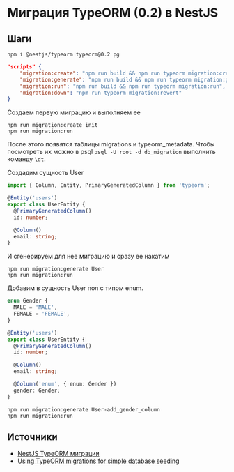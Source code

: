# Миграция TypeORM (0.2) в NestJS

## Шаги

```shell
npm i @nestjs/typeorm typeorm@0.2 pg
```

```json
"scripts" {
	"migration:create": "npm run build && npm run typeorm migration:create -- -n",
	"migration:generate": "npm run build && npm run typeorm migration:generate -- -n",
	"migration:run": "npm run build && npm run typeorm migration:run",
	"migration:down": "npm run typeorm migration:revert"
}
```

Создаем первую миграцию и выполняем ее

```shell
npm run migration:create init
npm run migration:run
```

После этого появятся таблицы migrations и typeorm_metadata. Чтобы посмотреть их можно в psql `psql -U root -d db_migration` выполнить команду `\dt`.

Создадим сущность User

```ts
import { Column, Entity, PrimaryGeneratedColumn } from 'typeorm';

@Entity('users')
export class UserEntity {
  @PrimaryGeneratedColumn()
  id: number;

  @Column()
  email: string;
}
```

И сгенерируем для нее миграцию и сразу ее накатим

```shell
npm run migration:generate User
npm run migration:run
```

Добавим в сущность User пол с типом enum.

```ts
enum Gender {
  MALE = 'MALE',
  FEMALE = 'FEMALE',
}

@Entity('users')
export class UserEntity {
  @PrimaryGeneratedColumn()
  id: number;

  @Column()
  email: string;

  @Column('enum', { enum: Gender })
  gender: Gender;
}
```

```shell
npm run migration:generate User-add_gender_column
npm run migration:run
```

## Источники

- [NestJS TypeORM миграции](https://www.youtube.com/watch?v=LqGJOiRRKF4)
- [Using TypeORM migrations for simple database seeding](https://medium.com/@emfelipe/using-typeorm-migrations-for-simple-database-seeding-nestjs-example-1f1acbc0ef24)
